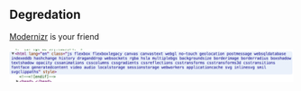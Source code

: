## Degredation

[Modernizr](http://modernizr.com/) is your friend

![Modernizr example](images/modernizr.png)